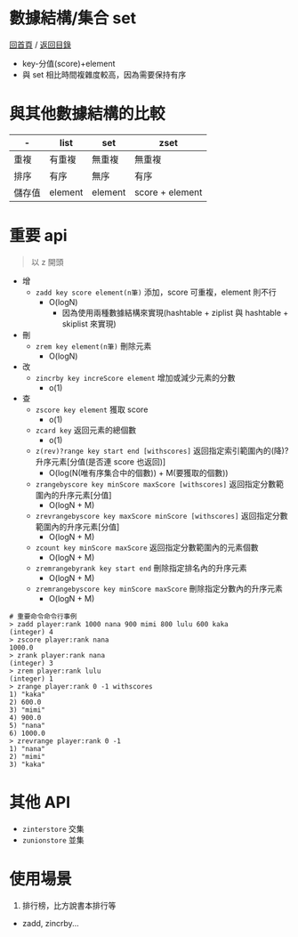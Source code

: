 數據結構/集合 set
===
[回首頁](https://github.com/frank575/nn/) / [返回目錄](../../)

* key-分值(score)+element
* 與 set 相比時間複雜度較高，因為需要保持有序

# 與其他數據結構的比較
|-|list|set|**zset**|
---|---|---|---
重複|有重複|無重複|無重複
排序|有序|無序|有序
儲存值|element|element|score + element

# 重要 api

> 以 z 開頭

* 增
  * `zadd key score element(n筆)` 添加，score 可重複，element 則不行
    * O(logN) 
      * 因為使用兩種數據結構來實現(hashtable + ziplist 與 hashtable + skiplist 來實現)
* 刪
  * `zrem key element(n筆)` 刪除元素
    * O(logN)
* 改
  * `zincrby key increScore element` 增加或減少元素的分數
    * o(1)
* 查
  * `zscore key element` 獲取 score 
    * o(1)
  * `zcard key` 返回元素的總個數
    * o(1)
  * `z(rev)?range key start end [withscores]` 返回指定索引範圍內的(降)?升序元素[分值(是否連 score 也返回)]
    * O(log(N(唯有序集合中的個數)) + M(要獲取的個數))
  * `zrangebyscore key minScore maxScore [withscores]` 返回指定分數範圍內的升序元素[分值]
    * O(logN + M)
  * `zrevrangebyscore key maxScore minScore [withscores]` 返回指定分數範圍內的升序元素[分值]
    * O(logN + M)
  * `zcount key minScore maxScore` 返回指定分數範圍內的元素個數
    * O(logN + M)
  * `zremrangebyrank key start end` 刪除指定排名內的升序元素
    * O(logN + M)
  * `zremrangebyscore key minScore maxScore` 刪除指定分數內的升序元素
    * O(logN + M)

```shell
# 重要命令命令行事例
> zadd player:rank 1000 nana 900 mimi 800 lulu 600 kaka
(integer) 4
> zscore player:rank nana
1000.0
> zrank player:rank nana
(integer) 3
> zrem player:rank lulu
(integer) 1
> zrange player:rank 0 -1 withscores
1) "kaka"
2) 600.0
3) "mimi"
4) 900.0
5) "nana"
6) 1000.0
> zrevrange player:rank 0 -1
1) "nana"
2) "mimi"
3) "kaka"
```

# 其他 API

* `zinterstore` 交集
* `zunionstore` 並集

# 使用場景

1. 排行榜，比方說書本排行等
  * zadd, zincrby...
